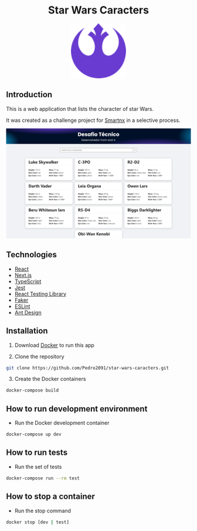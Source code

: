 <h1 align="center">Star Wars Caracters</h1>

<p align="center">
    <img width="150" src="./public/logo.png">
</p>

## Introduction

This is a web application that lists the character of star Wars.

It was created as a challenge project for [Smartnx](https://www.smartnx.com/) in a selective process.

![Demo Image](./public/demo.png)


## Technologies

- [React](https://reactjs.org/)
- [Next.js](https://nextjs.org/)
- [TypeScript](https://www.typescriptlang.org/)
- [Jest](https://jestjs.io/)
- [React Testing Library](https://testing-library.com/docs/react-testing-library/intro/)
- [Faker](https://fakerjs.dev/)
- [ESLint](https://eslint.org/)
- [Ant Design](https://ant.design/)


## Installation

1. Download [Docker](https://www.docker.com/products/docker-desktop/) to run this app

2. Clone the repository
```bash
git clone https://github.com/Pedro2091/star-wars-caracters.git
```
3. Create the Docker containers
```bash
docker-compose build 
```

## How to run development environment 

- Run the Docker development container
```bash
docker-compose up dev
```

## How to run tests 

- Run the set of tests
```bash
docker-compose run --rm test
```

## How to stop a container

- Run the stop command
```bash
docker stop [dev | test]
```

